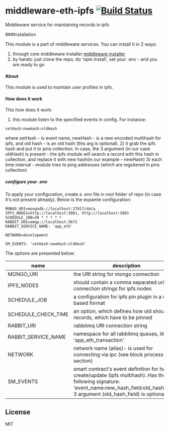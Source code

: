 # middleware-eth-ipfs [![Build Status](https://travis-ci.org/ChronoBank/middleware-eth-ipfs.svg?branch=master)](https://travis-ci.org/ChronoBank/middleware-eth-ipfs)

Middleware service for maintaining records in ipfs

###Installation

This module is a part of middleware services. You can install it in 2 ways:

1) through core middleware installer  [middleware installer](https://github.com/ChronoBank/middleware)
2) by hands: just clone the repo, do 'npm install', set your .env - and you are ready to go

#### About
This module is used to maintain user profiles in ipfs.


#### How does it work

This how does it work:
1) this module listen to the specified events in config.
For instance:
```
setHash:newHash:oldHash
```
where setHash - is event name, newHash - is a new encoded multihash for ipfs, and old hash - is an old hash (this arg is optional).
2) it grab the ipfs hash and put it to pins collection. In case, the 3 argument (in our case oldHash) is present - the ipfs module will search a record with this hash in collection, and replace it with new hash(in our example - newHash)
3) each time interval - module tries to ping addresses (which are regsitered in pins collection)



##### сonfigure your .env

To apply your configuration, create a .env file in root folder of repo (in case it's not present already).
Below is the expamle configuration:

```
MONGO_URI=mongodb://localhost:27017/data
IPFS_NODES=http://localhost:5001, http://localhost:5001
SCHEDULE_JOB=30 * * * * *
RABBIT_URI=amqp://localhost:5672
RABBIT_SERVICE_NAME: 'app_eth'

NETWORK=development

SM_EVENTS: 'setHash:newHash:oldHash'

```

The options are presented below:

| name | description|
| ------ | ------ |
| MONGO_URI   | the URI string for mongo connection
| IPFS_NODES   | should contain a comma separated uri connection strings for ipfs nodes
| SCHEDULE_JOB   | a configuration for ipfs pin plugin in a cron based format
| SCHEDULE_CHECK_TIME   | an option, which defines how old should be records, which have to be pinned
| RABBIT_URI   | rabbitmq URI connection string
| RABBIT_SERVICE_NAME   | namespace for all rabbitmq queues, like 'app_eth_transaction'
| NETWORK   | network name (alias)- is used for connecting via ipc (see block processor section)
| SM_EVENTS   | smart contract's event definition for hash create/update (ipfs multihash). Has the following signature: 'event_name:new_hash_field:old_hash_field'. 3 argument (old_hash_field) is optional

License
----

MIT